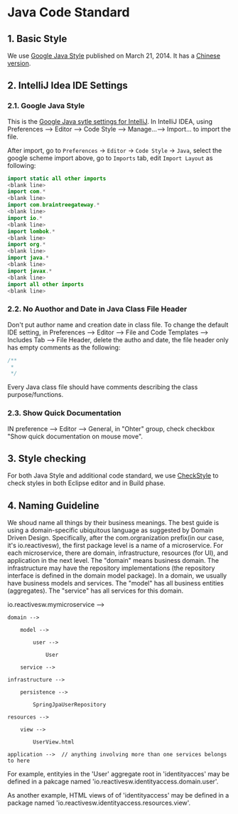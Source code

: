 # Java Code Standard 

## 1. Basic Style
We use [Google Java Style](https://google.github.io/styleguide/javaguide.html) published on March 21, 2014. It has a [Chinese version](http://blog.mosil.biz/2014/05/java-style-guide/).

## 2. IntelliJ Idea IDE Settings

### 2.1. Google Java Style
This is the [Google Java sytle settings for IntelliJ](https://github.com/google/styleguide/blob/gh-pages/intellij-java-google-style.xml). In IntelliJ IDEA, using Preferences --> Editor --> Code Style --> Manage...--> Import... to import the file.

After import, go to `Preferences` -> `Editor` -> `Code Style` -> `Java`, select the google scheme import above, go to `Imports` tab, edit `Import Layout` as following:

```java
import static all other imports
<blank line>
import com.*
<blank line>
import com.braintreegateway.*
<blank line>
import io.*
<blank line>
import lombok.*
<blank line>
import org.*
<blank line>
import java.*
<blank line>
import javax.*
<blank line>
import all other imports
<blank line>
```

### 2.2. No Auothor and Date in Java Class File Header
Don't put author name and creation date in class file. To change the default IDE setting, in Preferences --> Editor --> File and Code Templates --> Includes Tab --> File Header, delete the autho and date, the file header only has empty comments as the following: 

```java
/**
 * 
 */
```

Every Java class file should have comments describing the class purpose/functions.  

### 2.3. Show Quick Documentation
IN preference --> Editor --> General, in "Ohter" group, check checkbox "Show quick documentation on mouse move". 

## 3. Style checking
For both Java Style and additional code standard, we use [CheckStyle](http://checkstyle.sourceforge.net/) to check styles in both Eclipse editor and in Build phase. 

## 4. Naming Guideline
We shoud name all things by their business meanings. The best guide is using a domain-specific ubiquitous language as suggested by Domain Driven Design. Specifically, after the com.orgranization prefix(in our case, it's io.reactivesw), the first package level is a name of a microservice. For each microservice, there are domain, infrastructure, resources (for UI), and application in the next level. The "domain" means business domain. The infrastructure may have the repository implementations (the repository interface is defined in the domain model package). In a domain, we usually have business models and services. The "model" has all business entities (aggregates). The "service" has all services for this domain. 

io.reactivesw.mymicroservice -->

    domain -->
    
        model -->
        
            user -->
            
                User
                
        service -->
        
    infrastructure -->
    
        persistence -->
        
            SpringJpaUserRepository
            
    resources -->
    
        view -->
        
            UserView.html
            
    application -->  // anything involving more than one services belongs to here
        
            
For example, entityies in the 'User' aggregate root in 'identityacces' may be defined in a pakcage named 'io.reactivesw.identityaccess.domain.user'. 

As another example, HTML views of of 'identityaccess' may be defined in a package named 'io.reactivesw.identityaccess.resources.view'. 

